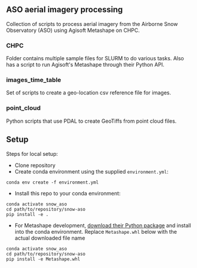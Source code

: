 ## ASO aerial imagery processing

Collection of scripts to process aerial imagery from the Airborne Snow 
Observatory (ASO) using Agisoft Metashape on CHPC. 

### CHPC

Folder contains multiple sample files for SLURM to do various tasks.
Also has a script to run Agisoft's Metashape through their Python API.

### images_time_table

Set of scripts to create a geo-location csv reference file for images. 

### point_cloud

Python scripts that use PDAL to create GeoTiffs from point cloud files.

## Setup

Steps for local setup:
* Clone repository
* Create conda environment using the supplied `environment.yml`:
```shell
conda env create -f environment.yml
```
* Install this repo to your conda environment:
```shell
conda activate snow_aso
cd path/to/repository/snow-aso
pip install -e .
```
* For Metashape development, [download their Python package](https://www.agisoft.com/downloads/installer/)
and install into the conda environment. Replace `Metashape.whl` below with the actual downloaded file name 
```shell
conda activate snow_aso
cd path/to/repository/snow-aso
pip install -e Metashape.whl
```
